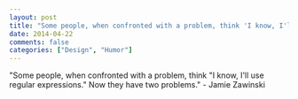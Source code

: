 ```yaml
---
layout: post
title: "Some people, when confronted with a problem, think 'I know, I'll use regular expressions.' Now they have two problems."
date: 2014-04-22
comments: false
categories: ["Design", "Humor"]
---
```


<span class='quote'>"Some people, when confronted with a problem, think "I know, I'll use regular expressions."
Now they have two problems."</span>
<span class='by'>- Jamie Zawinski</span>
